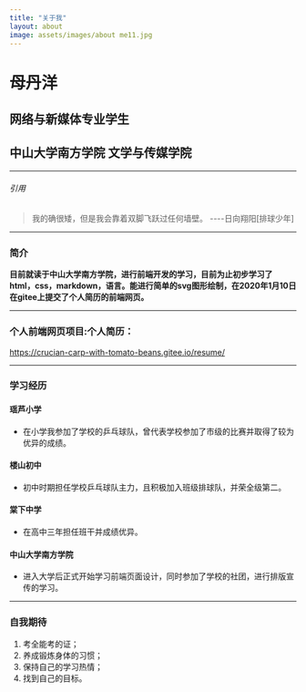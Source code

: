 ```yaml
---
title: "关于我"
layout: about
image: assets/images/about me11.jpg
---
```

# 母丹洋
## 网络与新媒体专业学生
## 中山大学南方学院 文学与传媒学院 
***
###### 引用
> 我的确很矮，但是我会靠着双脚飞跃过任何墙壁。 ----日向翔阳[排球少年]

***
### 简介
**目前就读于中山大学南方学院，进行前端开发的学习，目前为止初步学习了html，css，markdown，语言。能进行简单的svg图形绘制，在2020年1月10日在gitee上提交了个人简历的前端网页。**

***
### 个人前端网页项目:个人简历： 
https://crucian-carp-with-tomato-beans.gitee.io/resume/

***
### 学习经历
#### 瑶芦小学
 * 在小学我参加了学校的乒乓球队，曾代表学校参加了市级的比赛并取得了较为优异的成绩。

#### 楼山初中
 * 初中时期担任学校乒乓球队主力，且积极加入班级排球队，并荣全级第二。

#### 棠下中学
 * 在高中三年担任班干并成绩优异。

#### 中山大学南方学院
 * 进入大学后正式开始学习前端页面设计，同时参加了学校的社团，进行排版宣传的学习。

***

### 自我期待
1. 考全能考的证；
2. 养成锻炼身体的习惯；
3. 保持自己的学习热情；
4. 找到自己的目标。